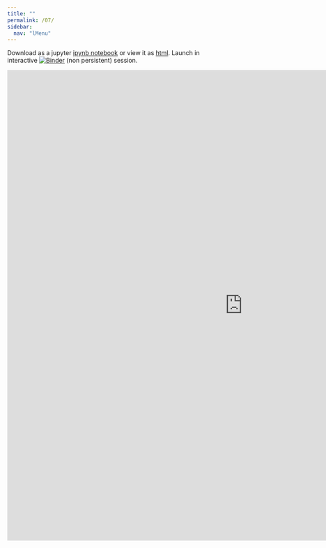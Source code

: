 ```yaml
---
title: ""
permalink: /07/
sidebar:
  nav: "lMenu"
---
```


Download as a jupyter [ipynb notebook](https://datascience-intro.github.io/1MS041-2020/lectures/07.ipynb) or view it as [html](https://datascience-intro.github.io/1MS041-2020/lectures/07.html).
Launch in interactive <a  href="https://mybinder.org/v2/gh/datascience-intro/1MS041-2020/gh-pages?filepath=lectures%2F07.ipynb" target="_blank"><img src="https://mybinder.org/badge_logo.svg" alt="Binder"></a> (non persistent) session.

<iframe src="https://datascience-intro.github.io/1MS041-2020/lectures/07.html" width="1080" height="1080" frameborder="0"></iframe>

    